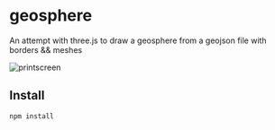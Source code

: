 # geosphere

An attempt with three.js to draw a geosphere from a geojson file
with borders && meshes

![printscreen](https://raw2.github.com/hllwd/geosphere/master/doc/img/printscreen.png)


## Install

    npm install
        
    